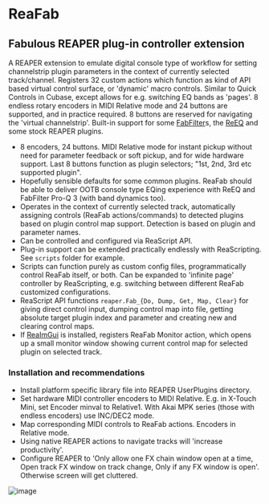 # ReaFab

## Fabulous REAPER plug-in controller extension

A REAPER extension to emulate digital console type of workflow for setting channelstrip plugin parameters in the context of currently selected track/channel. Registers 32 custom actions which function as kind of API based virtual control surface, or 'dynamic' macro controls. Similar to Quick Controls in Cubase, except allows for e.g. switching EQ bands as 'pages'. 8 endless rotary encoders in MIDI Relative mode and 24 buttons are supported, and in practice required. 8 buttons are reserved for navigating the 'virtual channelstrip'. Built-in support for some [FabFilter](https://www.fabfilter.com)s, the [ReEQ](https://forum.cockos.com/showthread.php?t=213501) and some stock REAPER plugins.

- 8 encoders, 24 buttons. MIDI Relative mode for instant pickup without need for parameter feedback or soft pickup, and for wide hardware support. Last 8 buttons function as plugin selectors; "1st, 2nd, 3rd etc supported plugin".
- Hopefully sensible defaults for some common plugins. ReaFab should be able to deliver OOTB console type EQing experience with ReEQ and FabFilter Pro-Q 3 (with band dynamics too).
- Operates in the context of currently selected track, automatically assigning controls (ReaFab actions/commands) to detected plugins based on plugin control map support. Detection is based on plugin and parameter names.
- Can be controlled and configured via ReaScript API.
- Plug-in support can be extended practically endlessly with ReaScripting. See `scripts` folder for example.
- Scripts can function purely as custom config files, programmatically control ReaFab itself, or both. Can be expanded to 'infinite page' controller by ReaScripting, e.g. switching between different ReaFab customized configurations.
- ReaScript API functions `reaper.Fab_{Do, Dump, Get, Map, Clear}` for giving direct control input, dumping control map into file, getting absolute target plugin index and parameter and creating new and clearing control maps.
- If [ReaImGui](https://github.com/cfillion/reaimgui) is installed, registers ReaFab Monitor action, which opens up a small monitor window showing current control map for selected plugin on selected track.

### Installation and recommendations

- Install platform specific library file into REAPER UserPlugins directory.
- Set hardware MIDI controller encoders to MIDI Relative. E.g. in X-Touch Mini, set Encoder minval to Relative1. With Akai MPK series (those with endless encoders) use INC/DEC2 mode.
- Map corresponding MIDI controls to ReaFab actions. Encoders in Relative mode.
- Using native REAPER actions to navigate tracks will 'increase productivity'.
- Configure REAPER to 'Only allow one FX chain window open at a time, Open track FX window on track change, Only if any FX window is open'. Otherwise screen will get cluttered.

![image](https://i.imgur.com/bAVdj05.gif)
